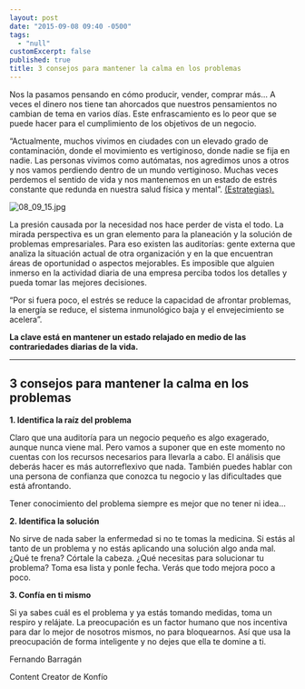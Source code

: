 ```yaml
---
layout: post
date: "2015-09-08 09:40 -0500"
tags: 
  - "null"
customExcerpt: false
published: true
title: 3 consejos para mantener la calma en los problemas
---
```



Nos la pasamos pensando en cómo producir, vender, comprar más... A veces el dinero nos tiene tan ahorcados que nuestros pensamientos no cambian de tema en varios días. Este enfrascamiento es lo peor que se puede hacer para el cumplimiento de los objetivos de un negocio.

“Actualmente, muchos vivimos en ciudades con un elevado grado de contaminación, donde el movimiento es vertiginoso, donde nadie se fija en nadie. Las personas vivimos como autómatas, nos agredimos unos a otros y nos vamos perdiendo dentro de un mundo vertiginoso. Muchas veces perdemos el sentido de vida y nos mantenemos en un estado de estrés constante que redunda en nuestra salud física y mental”. [(Estrategias).](http://estrategiaspnl.com/la-importancia-de-la-relajacion/) 

![08_09_15.jpg]({{site.baseurl}}/img/08_09_15.jpg)

La presión causada por la necesidad nos hace perder de vista el todo. La mirada perspectiva es un gran elemento para la planeación y la solución de problemas empresariales. Para eso existen las auditorías: gente externa que analiza la situación actual de otra organización y en la que encuentran áreas de oportunidad o aspectos mejorables. Es imposible que alguien inmerso en la actividad diaria de una empresa perciba todos los detalles y pueda tomar las mejores decisiones.

“Por si fuera poco, el estrés se reduce la capacidad de afrontar problemas, la energía se reduce, el sistema inmunológico baja y el envejecimiento se acelera”.

**La clave está en mantener un estado relajado en medio de las contrariedades diarias de la vida.**

---

## 3 consejos para mantener la calma en los problemas

**1. Identifica la raíz del problema**

Claro que una auditoría para un negocio pequeño es algo exagerado, aunque nunca viene mal. Pero vamos a suponer que en este momento no cuentas con los recursos necesarios para llevarla a cabo. El análisis que deberás hacer es más autorreflexivo que nada. También puedes hablar con una persona de confianza que conozca tu negocio y las dificultades que está afrontando.

Tener conocimiento del problema siempre es mejor que no tener ni idea…

**2. Identifica la solución**

No sirve de nada saber la enfermedad si no te tomas la medicina. Si estás al tanto de un problema y no estás aplicando una solución algo anda mal. ¿Qué te frena? Córtale la cabeza. ¿Qué necesitas para solucionar tu problema? Toma esa lista y ponle fecha. Verás que todo mejora poco a poco.

**3. Confía en ti mismo**

Si ya sabes cuál es el problema y ya estás tomando medidas, toma un respiro y relájate. La preocupación es un factor humano que nos incentiva para dar lo mejor de nosotros mismos, no para bloquearnos. Así que usa la preocupación de forma inteligente y no dejes que ella te domine a ti.

Fernando Barragán

Content Creator de Konfío
